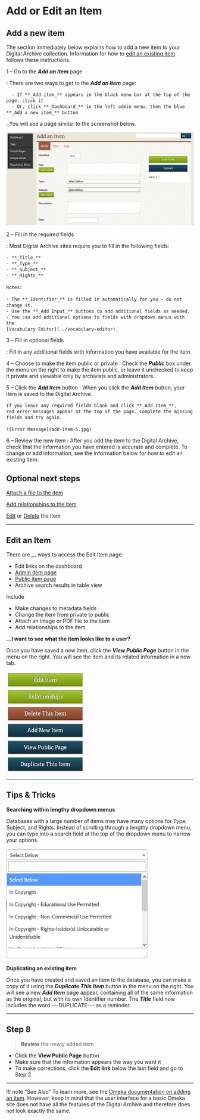# Add or Edit an Item

## Add a new item

The section immediately below explains how to add a new item to your Digital Archive collection. 
Information for how to [edit an existing item](#edit-an-item) follows these instructions.

1 &ndash; Go to the **_Add an Item_** page

:    There are two ways to get to the **_Add an Item_** page:

      - If **_Add item_** appears in the black menu bar at the top of the page, click it
      - Or, click **_Dashboard_** in the left admin menu, then the blue **_Add a new item_** button


:   You will see a page similar to the screenshot below.

![Add Item Button](add-item-11.jpg)


2 &ndash; Fill in the required fields

:   Most Digital Archive sites require you to fill in the following fields:

    - **_Title_**
    - **_Type_**
    - **_Subject_**
    - **_Rights_**

    Notes:

    - The **_Identifier_** is filled in automatically for you - do not change it.
    - Use the **_Add Input_** buttons to add additional fields as needed.
    - You can add additional options to fields with dropdown menus with the 
    [Vocabulary Editor](../vocabulary-editor).

3 &ndash; Fill in optional fields

:   Fill in any additional fields with information you have available for the item.

4 &ndash; Choose to make the item public or private
:   Check the **_Public_** box  under the menu on the right to make the item public,
    or leave it  unchecked to keep it private and viewable only by archivists and administrators. 

5 &ndash; Click the **_Add Item_** button
:   When you click the **_Add Item_** button, your item is saved to the Digital Archive.

    If you leave any required fields blank and click **_Add Item_**,
    red error messages appear at the top of the page. Complete the missing fields and try again.

    ![Error Message](add-item-5.jpg)


6 &ndash; Review the new item
:   After you add the item to the Digital Archive, check that the information you have 
entered is accurate and complete. To change or add information, see the information 
below for how to edit an existing item.


## Optional next steps

[Attach a file to the item](../attach-file)

[Add relationships to the item](../working-with-relationships)

[Edit](#edit-an-item) or [Delete](../delete-item) the item

---

## Edit an Item

There are __ ways to access the Edit Item page:

- Edit links on the dashboard
- [Admin item page](/archivist/viewing-items-archivist/#public-item-view)
- [Public item page](/archivist/viewing-items-archivist/#admin-item-view)
- Archive search results in table view

Include

- Make changes to metadata fields
- Change the item from private to public
- Attach an image or PDF file to the item
- Add relationships to the item

**...I want to see what the item looks like to a user?**

Once you have saved a new item, click the **_View Public Page_** button in the menu on the right. You will see the item and its related information in a new tab. 

![View Public Page](add-item-3.jpg)

---

## Tips & Tricks

**Searching within lengthy dropdown menus**

Databases with a large number of items may have many options for Type, Subject, and Rights. Instead of scrolling through a lengthy dropdown menu, you can type into a search field at the top of the dropdown menu to narrow your options. 

![Search a Dropdown](add-item-6.jpg)

**Duplicating an existing item**

Once you have created and saved an item to the database, you can make a copy of it using the **_Duplicate This Item_** button in the menu on the right. You will see a new **_Add Item_** page appear, containing all of the same information as the original, but with its own Identifier number. The **_Title_** field now includes the word ---DUPLICATE--- as a reminder. 

---


## Step 8
> **Review** the newly added item

* Click the **View Public Page** button
* Make sure that the information appears the way you want it
* To make corrections, click the **Edit link** below the last field and go to Step 2

---

!!! note "See Also"
    To learn more, see the [Omeka documentation on adding an item](https://omeka.org/classic/docs/Content/Items/).
    However, keep in mind that the user interface for a basic Omeka site
    does not have all the features of the Digital Archive and therefore does not look exactly the same.